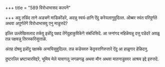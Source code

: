 +++
title = "589 विरोधाभासद कल्पनॆ"

+++
अदु तन्निंद ताने अडचणॆ माडिकॊंडरॆ, अदन्नु स्वयं-हानि ऎंदु करॆयलागुवुदिल्ल. ऒब्बर स्वंत परिपूर्णतॆ अथवा अपूर्णतॆगॆ विरोधाभासवु एनु माडुत्तदॆ?

इल्लि उल्लेखिसलाद तर्कवु इन्नॊंदु पक्षद तॆगॆदुहाकुविकॆगॆ संबंधिसिदॆ. आ जनांगद महिळॆयन्नु दत्तु पडॆदरॆ अवळु तन्न पक्षवन्नु तिरस्करिसुत्ताळॆ.

अंतह दोषवु इन्नॊंदु पक्षक्कॆ अन्वयिसुवुदिल्ल. तन्न कडॆयवरु कॆट्टवरागिरुत्तारॆ ऎंदु आ हाळुगार हेळिदनु.

दुष्टरल्लि भ्रष्टाचारविद्दरॆ, भूमिय मेलॆ यावागलू जगळगळु अथवा मौन अथवा मातनाडुववर आश्रय इद्दे इरुत्तदॆ.

